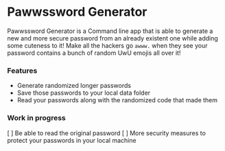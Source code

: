 # Pawwssword Generator

Pawwssword Generator is a Command line app that is able to generate a new and more secure password from an already existent one while adding some cuteness to it!
Make all the hackers go `awww.` when they see your password contains a bunch of random UwU emojis all over it!

### Features

- Generate randomized longer passwords
- Save those passwords to your local data folder
- Read your passwords along with the randomized code that made them

### Work in progress

[ ] Be able to read the original password
[ ] More security measures to protect your passwords in your local machine